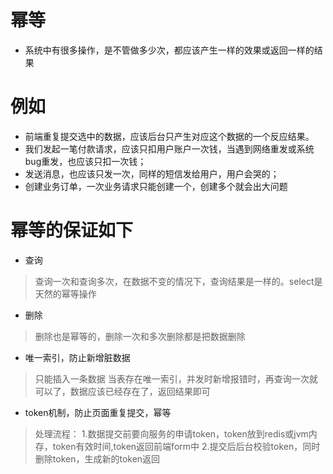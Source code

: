 # 幂等
- 系统中有很多操作，是不管做多少次，都应该产生一样的效果或返回一样的结果

# 例如

- 前端重复提交选中的数据，应该后台只产生对应这个数据的一个反应结果。 
- 我们发起一笔付款请求，应该只扣用户账户一次钱，当遇到网络重发或系统bug重发，也应该只扣一次钱； 
- 发送消息，也应该只发一次，同样的短信发给用户，用户会哭的； 
- 创建业务订单，一次业务请求只能创建一个，创建多个就会出大问题

# 幂等的保证如下

- 查询
> 查询一次和查询多次，在数据不变的情况下，查询结果是一样的。select是天然的幂等操作 

- 删除
> 删除也是幂等的，删除一次和多次删除都是把数据删除

- 唯一索引，防止新增脏数据 
> 只能插入一条数据
  当表存在唯一索引，并发时新增报错时，再查询一次就可以了，数据应该已经存在了，返回结果即可

- token机制，防止页面重复提交，幂等 
> 处理流程： 
1.数据提交前要向服务的申请token，token放到redis或jvm内存，token有效时间,token返回前端form中 
2.提交后后台校验token，同时删除token，生成新的token返回 